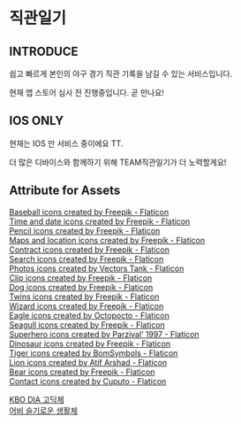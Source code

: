 # 직관일기

## INTRODUCE

쉽고 빠르게 본인의 야구 경기 직관 기록을 남길 수 있는 서비스입니다.

현재 앱 스토어 심사 전 진행중입니다. 곧 만나요!

## IOS ONLY

현재는 IOS 만 서비스 중이에요 TT.

더 많은 디바이스와 함께하기 위해 TEAM직관일기가 더 노력할게요!

## Attribute for Assets

<a href="https://www.flaticon.com/free-icons/baseball" title="baseball icons">Baseball icons created by Freepik - Flaticon</a><br />
<a href="https://www.flaticon.com/free-icons/time-and-date" title="time and date icons">Time and date icons created by Freepik - Flaticon</a><br />
<a href="https://www.flaticon.com/free-icons/pencil" title="pencil icons">Pencil icons created by Freepik - Flaticon</a><br />
<a href="https://www.flaticon.com/free-icons/maps-and-location" title="maps and location icons">Maps and location icons created by Freepik - Flaticon</a><br />
<a href="https://www.flaticon.com/free-icons/contract" title="contract icons">Contract icons created by Freepik - Flaticon</a><br />
<a href="https://www.flaticon.com/free-icons/search" title="search icons">Search icons created by Freepik - Flaticon</a><br />
<a href="https://www.flaticon.com/free-icons/photos" title="photos icons">Photos icons created by Vectors Tank - Flaticon</a><br />
<a href="https://www.flaticon.com/free-icons/clip" title="clip icons">Clip icons created by Freepik - Flaticon</a><br />
<a href="https://www.flaticon.com/free-icons/dog" title="dog icons">Dog icons created by Freepik - Flaticon</a><br />
<a href="https://www.flaticon.com/free-icons/twins" title="twins icons">Twins icons created by Freepik - Flaticon</a><br />
<a href="https://www.flaticon.com/free-icons/wizard" title="wizard icons">Wizard icons created by Freepik - Flaticon</a><br />
<a href="https://www.flaticon.com/free-icons/eagle" title="eagle icons">Eagle icons created by Octopocto - Flaticon</a><br />
<a href="https://www.flaticon.com/free-icons/seagull" title="seagull icons">Seagull icons created by Freepik - Flaticon</a><br />
<a href="https://www.flaticon.com/free-icons/superhero" title="superhero icons">Superhero icons created by Parzival’ 1997 - Flaticon</a><br />
<a href="https://www.flaticon.com/free-icons/dinosaur" title="dinosaur icons">Dinosaur icons created by Freepik - Flaticon</a><br />
<a href="https://www.flaticon.com/free-icons/tiger" title="tiger icons">Tiger icons created by BomSymbols - Flaticon</a><br />
<a href="https://www.flaticon.com/free-icons/lion" title="lion icons">Lion icons created by Atif Arshad - Flaticon</a><br />
<a href="https://www.flaticon.com/free-icons/bear" title="bear icons">Bear icons created by Freepik - Flaticon</a><br />
<a href="https://www.flaticon.com/free-icons/contact" title="contact icons">Contact icons created by Cuputo - Flaticon</a>

<a href="https://www.koreabaseball.com/Reference/etc/KboFont.aspx">KBO DIA 고딕체</a><br />
<a href="http://uhbeefont.com/font/w/UhBeeSeulvely.html">어비 슬기로운 생활체</a>
